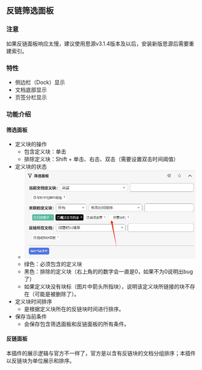 
## 反链筛选面板

### 注意

如果反链面板响应太慢，建议使用思源v3.1.4版本及以后，安装新版思源后需要重建索引。


### 特性

* 侧边栏（Dock）显示
* 文档底部显示
* 页签分栏显示


### 功能介绍

#### 筛选面板

* 定义块的操作
  * 包含定义块：单击
  * 排除定义块：Shift + 单击、右击、双击（需要设置双击时间阈值）
* 定义块的状态
  * ![image-20240902213558-grc2dw0](./asset/image-20240902213558-grc2dw0.png)
  * 绿色：必须包含的定义块
  * 黑色：排除的定义块（右上角的的数字会一直是0，如果不为0说明出bug了）
  * 如果定义块没有块标（图片中箭头所指块），说明该定义块所链接的块不存在（可能是被删除了）。
* 定义块时间排序
  * 是根据定义块所在的反链块时间进行排序。
* 保存当前条件
  * 会保存包含筛选面板和反链面板的所有条件。


#### 反链面板

本插件的展示逻辑与官方不一样了，官方是以含有反链块的文档分组排序；本插件以反链块为单位展示和排序。


